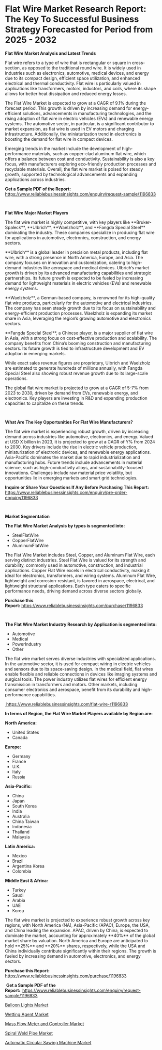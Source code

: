 <p><h1>Flat Wire Market Research Report: The Key To Successful Business Strategy Forecasted for Period from 2025 - 2032</h1></p><p><strong>Flat Wire Market Analysis and Latest Trends</strong></p>
<p><p>Flat wire refers to a type of wire that is rectangular or square in cross-section, as opposed to the traditional round wire. It is widely used in industries such as electronics, automotive, medical devices, and energy due to its compact design, efficient space utilization, and enhanced electrical and thermal conductivity. Flat wire is particularly valued in applications like transformers, motors, inductors, and coils, where its shape allows for better heat dissipation and reduced energy losses.</p><p>The Flat Wire Market is expected to grow at a CAGR of 9.1% during the forecast period. This growth is driven by increasing demand for energy-efficient solutions, advancements in manufacturing technologies, and the rising adoption of flat wire in electric vehicles (EVs) and renewable energy systems. The automotive sector, in particular, is a significant contributor to market expansion, as flat wire is used in EV motors and charging infrastructure. Additionally, the miniaturization trend in electronics is boosting the demand for flat wire in compact devices.</p><p>Emerging trends in the market include the development of high-performance materials, such as copper-clad aluminum flat wire, which offers a balance between cost and conductivity. Sustainability is also a key focus, with manufacturers exploring eco-friendly production processes and recyclable materials. Overall, the flat wire market is poised for steady growth, supported by technological advancements and expanding applications across industries.</p></p>
<p><strong>Get a Sample PDF of the Report:&nbsp;</strong> <a href="https://www.reliablebusinessinsights.com/enquiry/request-sample/1196833?utm_campaign=1113&utm_medium=2&utm_source=Github&utm_content=ia&utm_term=25012025&utm_id=flat-wire">https://www.reliablebusinessinsights.com/enquiry/request-sample/1196833</a></p>
<p>&nbsp;</p>
<p><strong>Flat Wire Major Market Players</strong></p>
<p><p>The flat wire market is highly competitive, with key players like **Bruker-Spaleck**, **Ulbrich**, **Waelzholz**, and **Fangda Special Steel** dominating the industry. These companies specialize in producing flat wire for applications in automotive, electronics, construction, and energy sectors.</p><p>**Ulbrich** is a global leader in precision metal products, including flat wire, with a strong presence in North America, Europe, and Asia. The company focuses on innovation and customization, catering to high-demand industries like aerospace and medical devices. Ulbrich’s market growth is driven by its advanced manufacturing capabilities and strategic partnerships. Its future growth is expected to be fueled by increasing demand for lightweight materials in electric vehicles (EVs) and renewable energy systems.</p><p>**Waelzholz**, a German-based company, is renowned for its high-quality flat wire products, particularly for the automotive and electrical industries. The company has seen steady growth due to its focus on sustainability and energy-efficient production processes. Waelzholz is expanding its market share in Asia, leveraging the region’s growing automotive and electronics sectors.</p><p>**Fangda Special Steel**, a Chinese player, is a major supplier of flat wire in Asia, with a strong focus on cost-effective production and scalability. The company benefits from China’s booming construction and manufacturing sectors. Its future growth is tied to infrastructure development and EV adoption in emerging markets.</p><p>While exact sales revenue figures are proprietary, Ulbrich and Waelzholz are estimated to generate hundreds of millions annually, with Fangda Special Steel also showing robust revenue growth due to its large-scale operations.</p><p>The global flat wire market is projected to grow at a CAGR of 5-7% from 2023 to 2030, driven by demand from EVs, renewable energy, and electronics. Key players are investing in R&D and expanding production capacities to capitalize on these trends.</p></p>
<p>&nbsp;</p>
<p><strong>What Are The Key Opportunities For Flat Wire Manufacturers?</strong></p>
<p><p>The flat wire market is experiencing robust growth, driven by increasing demand across industries like automotive, electronics, and energy. Valued at USD X billion in 2023, it is projected to grow at a CAGR of Y% from 2024 to 2030. Key drivers include the rise in electric vehicle production, miniaturization of electronic devices, and renewable energy applications. Asia-Pacific dominates the market due to rapid industrialization and manufacturing hubs. Future trends include advancements in material science, such as high-conductivity alloys, and sustainability-focused innovations. Challenges include raw material price volatility, but opportunities lie in emerging markets and smart grid technologies.</p></p>
<p><strong>Inquire or Share Your Questions If Any Before Purchasing This Report:</strong> <a href="https://www.reliablebusinessinsights.com/enquiry/pre-order-enquiry/1196833?utm_campaign=1113&utm_medium=2&utm_source=Github&utm_content=ia&utm_term=25012025&utm_id=flat-wire">https://www.reliablebusinessinsights.com/enquiry/pre-order-enquiry/1196833</a></p>
<p>&nbsp;</p>
<p><strong>Market Segmentation</strong></p>
<p><strong>The Flat Wire Market Analysis by types is segmented into:</strong></p>
<p><ul><li>SteelFlatWire</li><li>CopperFlatWire</li><li>AluminumFlatWire</li></ul></p>
<p><p>The Flat Wire Market includes Steel, Copper, and Aluminum Flat Wire, each serving distinct industries. Steel Flat Wire is valued for its strength and durability, commonly used in automotive, construction, and industrial applications. Copper Flat Wire excels in electrical conductivity, making it ideal for electronics, transformers, and wiring systems. Aluminum Flat Wire, lightweight and corrosion-resistant, is favored in aerospace, electrical, and lightweight structural applications. Each type caters to specific performance needs, driving demand across diverse sectors globally.</p></p>
<p><strong>Purchase this Report:&nbsp;</strong><a href="https://www.reliablebusinessinsights.com/purchase/1196833?utm_campaign=1113&utm_medium=2&utm_source=Github&utm_content=ia&utm_term=25012025&utm_id=flat-wire">https://www.reliablebusinessinsights.com/purchase/1196833</a></p>
<p>&nbsp;</p>
<p><strong>The Flat Wire Market Industry Research by Application is segmented into:</strong></p>
<p><ul><li>Automotive</li><li>Medical</li><li>PowerIndustry</li><li>Other</li></ul></p>
<p><p>The flat wire market serves diverse industries with specialized applications. In the automotive sector, it is used for compact wiring in electric vehicles and sensors due to its space-saving design. In the medical field, flat wires enable flexible and reliable connections in devices like imaging systems and surgical tools. The power industry utilizes flat wires for efficient energy transmission in transformers and motors. Other markets, including consumer electronics and aerospace, benefit from its durability and high-performance capabilities.</p></p>
<p><a href="https://www.reliablebusinessinsights.com/flat-wire-r1196833?utm_campaign=1113&utm_medium=2&utm_source=Github&utm_content=ia&utm_term=25012025&utm_id=flat-wire">&nbsp;https://www.reliablebusinessinsights.com/flat-wire-r1196833</a></p>
<p><strong>In terms of Region, the Flat Wire Market Players available by Region are:</strong></p>
<p>
    <p> <strong> North America: </strong>
        <ul>
            <li>United States</li>
            <li>Canada</li>
        </ul>
        </p> 
    <p> <strong> Europe: </strong>
        <ul>
            <li>Germany</li>
            <li>France</li>
            <li>U.K.</li>
            <li>Italy</li>
            <li>Russia</li>
        </ul>
        </p> 
    <p> <strong> Asia-Pacific: </strong>
        <ul>
            <li>China</li>
            <li>Japan</li>
            <li>South Korea</li>
            <li>India</li>
            <li>Australia</li>
            <li>China Taiwan</li>
            <li>Indonesia</li>
            <li>Thailand</li>
            <li>Malaysia</li>
        </ul>
        </p> 
    <p> <strong> Latin America: </strong>
        <ul>
            <li>Mexico</li>
            <li>Brazil</li>
            <li>Argentina Korea</li>
            <li>Colombia</li>
        </ul>
        </p> 
    <p> <strong> Middle East & Africa: </strong>
        <ul>
            <li>Turkey</li>
            <li>Saudi</li>
            <li>Arabia</li>
            <li>UAE</li>
            <li>Korea</li>
        </ul>
    </p>
    </p>
<p><p>The flat wire market is projected to experience robust growth across key regions, with North America (NA), Asia-Pacific (APAC), Europe, the USA, and China leading the expansion. APAC, driven by China, is expected to dominate the market, accounting for approximately **40%** of the global market share by valuation. North America and Europe are anticipated to hold **25%** and **20%** shares, respectively, while the USA and China individually contribute significantly within their regions. The growth is fueled by increasing demand in automotive, electronics, and energy sectors.</p></p>
<p><strong>Purchase this Report: </strong><a href="https://www.reliablebusinessinsights.com/purchase/1196833?utm_campaign=1113&utm_medium=2&utm_source=Github&utm_content=ia&utm_term=25012025&utm_id=flat-wire">https://www.reliablebusinessinsights.com/purchase/1196833</a></p>
<p>&nbsp;<strong>Get a Sample PDF of the Report:&nbsp;&nbsp;</strong><a href="https://www.reliablebusinessinsights.com/enquiry/request-sample/1196833?utm_campaign=1113&utm_medium=2&utm_source=Github&utm_content=ia&utm_term=25012025&utm_id=flat-wire">https://www.reliablebusinessinsights.com/enquiry/request-sample/1196833</a></p>
<p><strong></strong></p>
<p><p><a href="https://www.linkedin.com/pulse/balloon-lights-market-trends-drivers-whats-propelling-101-x7pte?utm_campaign=1113&utm_medium=2&utm_source=Github&utm_content=ia&utm_term=25012025&utm_id=flat-wire">Balloon Lights Market</a></p><p><a href="https://github.com/yankimber90yankim/Market-Research-Report-List-1/blob/main/wetting-agent-market.md?utm_campaign=1113&utm_medium=2&utm_source=Github&utm_content=ia&utm_term=25012025&utm_id=flat-wire">Wetting Agent Market</a></p><p><a href="https://www.linkedin.com/pulse/mass-flow-meter-controller-market-research-industry-data-hbrne?utm_campaign=1113&utm_medium=2&utm_source=Github&utm_content=ia&utm_term=25012025&utm_id=flat-wire">Mass Flow Meter and Controller Market</a></p><p><a href="https://github.com/princessbartram3/Market-Research-Report-List-1/blob/main/spiral-weld-pipe-market.md?utm_campaign=1113&utm_medium=2&utm_source=Github&utm_content=ia&utm_term=25012025&utm_id=flat-wire">Spiral Weld Pipe Market</a></p><p><a href="https://www.linkedin.com/pulse/evaluating-automatic-circular-sawing-machine-market-current-ascae?utm_campaign=1113&utm_medium=2&utm_source=Github&utm_content=ia&utm_term=25012025&utm_id=flat-wire">Automatic Circular Sawing Machine Market</a></p></p>